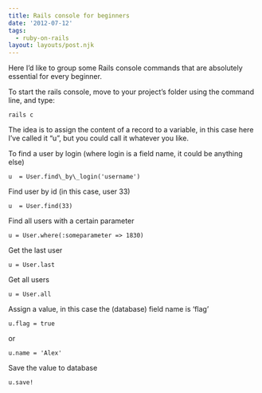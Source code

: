 ```yaml
---
title: Rails console for beginners
date: '2012-07-12'
tags:
  - ruby-on-rails
layout: layouts/post.njk
---
```

Here I’d like to group some Rails console commands that are absolutely essential for every beginner.

To start the rails console, move to your project’s folder using the command line, and type:

```
rails c
```

The idea is to assign the content of a record to a variable, in this case here I’ve called it “u”, but you could call it whatever you like.

To find a user by login (where login is a field name, it could be anything else)

```
u  = User.find\_by\_login('username')
```

Find user by id (in this case, user 33)

```
u  = User.find(33)
```

Find all users with a certain parameter

```
u = User.where(:someparameter => 1830)
```

Get the last user

```
u = User.last
```

Get all users

```
u = User.all
```

Assign a value, in this case the (database) field name is ‘flag’

```
u.flag = true
```

or

```
u.name = 'Alex'
```

Save the value to database

```
u.save!
```
